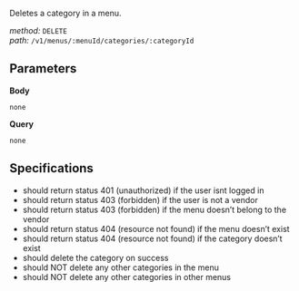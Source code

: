 Deletes a category in a menu.  
  
*method:* `DELETE`  
*path:* `/v1/menus/:menuId/categories/:categoryId`  
  
Parameters  
-----------  
  
**Body**  
  
`none`  
  
**Query**  
  
`none`  
  
Specifications  
--------------  
  
- should return status 401 (unauthorized) if the user isnt logged in  
- should return status 403 (forbidden) if the user is not a vendor  
- should return status 403 (forbidden) if the menu doesn’t belong to the vendor  
- should return status 404 (resource not found) if the menu doesn’t exist  
- should return status 404 (resource not found) if the category doesn’t exist  
- should delete the category on success  
- should NOT delete any other categories in the menu  
- should NOT delete any other categories in other menus  
